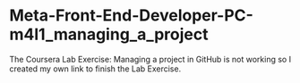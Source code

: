 # Meta-Front-End-Developer-PC-m4l1_managing_a_project
The Coursera Lab Exercise: Managing a project in GitHub is not working so I created my own link to finish the Lab Exercise.
